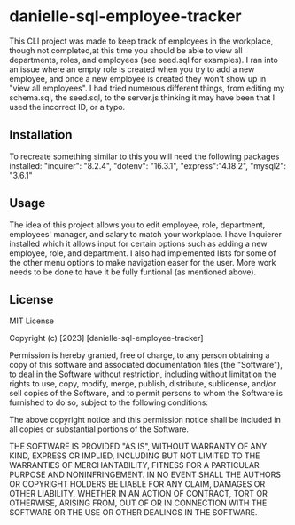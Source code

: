 # danielle-sql-employee-tracker
This CLI project was made to keep track of employees in the workplace, though not completed,at this time  you should be able to view all departments, roles, and employees (see seed.sql for examples). I ran into an issue where an empty role is created when you try to add a new employee, and once a new employee is created they won't show up in "view all employees". I had tried numerous different things, from editing my schema.sql, the seed.sql, to the server.js thinking it may have been that I used the incorrect ID, or a typo. 


## Installation
To recreate something similar to this you will need the following packages installed:
    "inquirer": "8.2.4",
    "dotenv": "16.3.1",
    "express":"4.18.2",
    "mysql2": "3.6.1"


## Usage
The idea of this project allows you to edit employee, role, department, employees' manager, and salary to match your workplace. I have Inquierer installed which it allows input for certain options such as adding a new employee, role, and department. I also had implemented lists for some of the other menu options to make navigation easer for the user. More work needs to be done to have it be fully funtional (as mentioned above).

## License
MIT License

Copyright (c) [2023] [danielle-sql-employee-tracker]

Permission is hereby granted, free of charge, to any person obtaining a copy of this software and associated documentation files (the "Software"), to deal in the Software without restriction, including without limitation the rights to use, copy, modify, merge, publish, distribute, sublicense, and/or sell copies of the Software, and to permit persons to whom the Software is furnished to do so, subject to the following conditions:

The above copyright notice and this permission notice shall be included in all copies or substantial portions of the Software.

THE SOFTWARE IS PROVIDED "AS IS", WITHOUT WARRANTY OF ANY KIND, EXPRESS OR IMPLIED, INCLUDING BUT NOT LIMITED TO THE WARRANTIES OF MERCHANTABILITY, FITNESS FOR A PARTICULAR PURPOSE AND NONINFRINGEMENT. IN NO EVENT SHALL THE AUTHORS OR COPYRIGHT HOLDERS BE LIABLE FOR ANY CLAIM, DAMAGES OR OTHER LIABILITY, WHETHER IN AN ACTION OF CONTRACT, TORT OR OTHERWISE, ARISING FROM, OUT OF OR IN CONNECTION WITH THE SOFTWARE OR THE USE OR OTHER DEALINGS IN THE SOFTWARE.